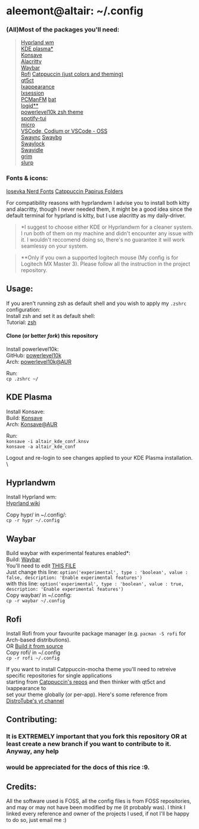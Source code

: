 # aleemont@altair: ~/.config

### (All)Most of the packages you'll need: 

>[Hyprland wm](https://wiki.hyprland.org/) \
>[KDE plasma*](https://kde.org/plasma-desktop/) \
>[Konsave](https://github.com/Prayag2/konsave) \
>[Alacritty](https://github.com/alacritty/alacritty)  \
>[Waybar](https://github.com/Alexays/Waybar) \
>[Rofi](https://github.com/davatorium/rofi) 
>[Catppuccin (just colors and theming)](https://github.com/catppuccin) \
>[qt5ct](https://archlinux.org/packages/community/x86_64/qt5ct/) \
>[lxappearance](https://github.com/lxde/lxappearance) \
>[lxsession](https://github.com/lxde/lxsession) \
>[PCManFM](https://github.com/lxde/pcmanfm) 
>[bat](https://github.com/sharkdp/bat) \
>[logid**](https://github.com/PixlOne/logiops) \
>[powerlevel10k zsh theme](https://github.com/romkatv/powerlevel10k) \
>[spotify-tui](https://github.com/Rigellute/spotify-tui) \
>[micro](https://github.com/zyedidia/micro) \
>[VSCode, Codium or VSCode - OSS](https://wiki.archlinux.org/title/Visual_Studio_Code) \
>[Swaync](https://github.com/ErikReider/SwayNotificationCenter)
>[Swaybg](https://github.com/swaywm/swaybg) \
>[Swaylock](https://github.com/swaywm/swaylock) \
>[Swayidle](https://github.com/swaywm/swayidle) \
>[grim](https://github.com/emersion/grim) \
>[slurp](https://github.com/emersion/slurp) 

### Fonts & icons:
[Iosevka Nerd Fonts](https://github.com/ryanoasis/nerd-fonts/tree/master/patched-fonts/Iosevka)
[Catppuccin Papirus Folders](https://github.com/catppuccin/papirus-folders)

For compatibility reasons with hyprlandwm I advise you to install both kitty and alacritty, though I never needed them, it might
be a good idea since the default terminal for hyprland is kitty, but I use alacritty as my daily-driver.

>*I suggest to choose either KDE or Hyprlandwm for a cleaner system. I run both of them on my machine and
>didn't encounter any issue with it. I wouldn't reccomend doing so, there's no guarantee it will work seamlessy on your system.

>**Only if you own a supported logitech mouse (My config is for Logitech MX Master 3). Please follow all the instruction in the 
>project repository.

## Usage:
If you aren't running zsh as default shell and you wish to apply my `.zshrc` configuration: \
Install zsh and set it as default shell: \
Tutorial: [zsh](https://linuxg.net/how-to-install-zsh-shell-how-to-set-it-as-a-default-login-shell/)

#### Clone (or better *fork*) this repository

Install powerlevel10k: \
GitHub: [powerlevel10k](https://github.com/romkatv/powerlevel10k#arch-linux) \
Arch: [powerlevel10k@AUR](https://archlinux.org/packages/community/x86_64/zsh-theme-powerlevel10k/) 

Run: \
`cp .zshrc ~/`

## KDE Plasma

Install Konsave: \
Build: [Konsave](https://github.com/Prayag2/konsave) \
Arch: [Konsave@AUR](https://aur.archlinux.org/packages/konsave) 

Run: \
`konsave -i altair_kde_conf.knsv`\
`konsave -a altair_kde_conf`

Logout and re-login to see changes applied to your KDE Plasma installation. \

## Hyprlandwm
Install Hyprland wm: \
[Hyprland wiki](https://wiki.hyprland.org/Getting-Started/Installation/)

Copy hypr/ in ~/.config/: \
`cp -r hypr ~/.config` 

## Waybar
Build waybar with experimental features enabled*: \
Build: [Waybar](https://github.com/Alexays/Waybar) \
 You'll need to edit [THIS FILE](https://github.com/Alexays/Waybar/blob/master/meson_options.txt) \
  Just change this line:  `option('experimental', type : 'boolean', value : false, description: 'Enable experimental features')` \
  with this line:         `option('experimental', type : 'boolean', value : true, description: 'Enable experimental features')` \
Copy waybar/ in ~/.config: \
`cp -r waybar ~/.config` 

## Rofi
Install Rofi from your favourite package manager (e.g. `pacman -S rofi` for Arch-based distributions). \
OR [Build it from source](https://github.com/davatorium/rofi) \
Copy rofi/ in ~/.config \
`cp -r rofi ~/.config` 

If you want to install Catppuccin-mocha theme you'll need to retreive specific repositories for single applications \
starting from [Catppuccin's repos](https://github.com/catppuccin) and then thinker with qt5ct and lxappearance to \
set your theme globally (or per-app). Here's some reference from [DistroTube's yt channel](youtube.com/watch?v=x_Mid3_1Uzo)

## Contributing:
### It is EXTREMELY important that you fork this repository OR at least create a new branch if you want to contribute to it. Anyway, any help
### would be appreciated for the docs of this rice :9.

## Credits:
All the software used is FOSS, all the config files is from FOSS repositories, and may or may not have been modified by me (it probably was).
I think I linked every reference and owner of the projects I used, if not I'll be happy to do so, just email me :)
